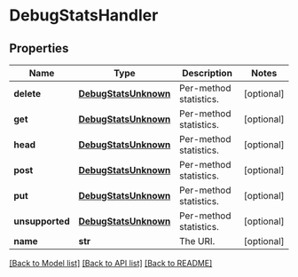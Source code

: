 # DebugStatsHandler

## Properties
Name | Type | Description | Notes
------------ | ------------- | ------------- | -------------
**delete** | [**DebugStatsUnknown**](DebugStatsUnknown.md) | Per-method statistics. | [optional] 
**get** | [**DebugStatsUnknown**](DebugStatsUnknown.md) | Per-method statistics. | [optional] 
**head** | [**DebugStatsUnknown**](DebugStatsUnknown.md) | Per-method statistics. | [optional] 
**post** | [**DebugStatsUnknown**](DebugStatsUnknown.md) | Per-method statistics. | [optional] 
**put** | [**DebugStatsUnknown**](DebugStatsUnknown.md) | Per-method statistics. | [optional] 
**unsupported** | [**DebugStatsUnknown**](DebugStatsUnknown.md) | Per-method statistics. | [optional] 
**name** | **str** | The URI. | [optional] 

[[Back to Model list]](../README.md#documentation-for-models) [[Back to API list]](../README.md#documentation-for-api-endpoints) [[Back to README]](../README.md)


